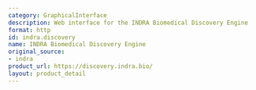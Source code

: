 ```yaml
---
category: GraphicalInterface
description: Web interface for the INDRA Biomedical Discovery Engine
format: http
id: indra.discovery
name: INDRA Biomedical Discovery Engine
original_source:
- indra
product_url: https://discovery.indra.bio/
layout: product_detail
---
```

